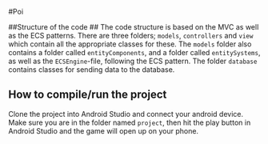 #Poi

##Structure of the code ##
The code structure is based on the MVC as well as the ECS patterns. There are three folders; `models`, `controllers` and `view` which contain all the appropriate classes for these. The `models` folder also contains a folder called `entityComponents`, and a folder called `entitySystems`, as well as the `ECSEngine`-file, following the ECS pattern. The folder `database` contains classes for sending data to the database.

## How to compile/run the project ##
Clone the project into Android Studio and connect your android device. Make sure you are in the folder named `project`, then hit the play button in Android Studio and the game will open up on your phone.

